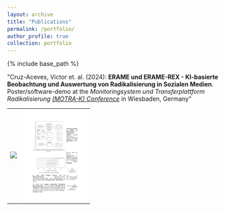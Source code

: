 ```yaml
---
layout: archive
title: "Publications"
permalink: /portfolio/
author_profile: true
collection: portfolio
---
```


{% include base_path %}

"Cruz-Aceves, Victor et. al. (2024): **ERAME und ERAME-REX - KI-basierte Beobachtung und Auswertung von Radikalisierung in Sozialen Medien**. Poster/software-demo at the *Monitoringsystem und Transferplattform Radikalisierung* [*(MOTRA-K) Conference*](https://www.motra.info/motra-k-2024/) in Wiesbaden, Germany"

|||
|:-:|:-:|
|<img src="../images/v2_s_MOTRA-K-Poster_geschw%C3%A4rzt.jpg" width="150" />|<img src="../images/Victor_poster_1S.jpg" width="150" />|